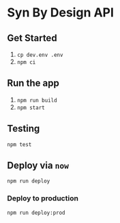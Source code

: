 # Syn By Design API

## Get Started

1. `cp dev.env .env`
2. `npm ci`

## Run the app

1. `npm run build`
2. `npm start`

## Testing

`npm test`

## Deploy via `now`

`npm run deploy`

### Deploy to production

`npm run deploy:prod`
